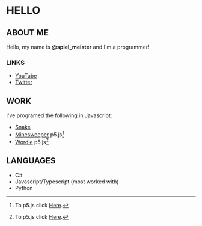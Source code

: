 # HELLO

## ABOUT ME

Hello, my name is **@spiel_meister** and I'm a programmer!

### LINKS

-   [YouTube](https://www.youtube.com/channel/UCXCtUJK50_OYMdcY6vM1-CQ)
-   [Twitter](https://twitter.com/SovicZan)

## WORK

I've programed the following in Javascript:

-   [Snake](https://hardcore-leavitt-c4df23.netlify.app)
-   [Minesweeper](https://melodious-daffodil-d028f7.netlify.app) p5.js[^1]
-   [Wordle](https://zingy-madeleine-a33558.netlify.app/) p5.js[^1]

## LANGUAGES

-   C#
-   Javascript/Typescript (most worked with)
-   Python




[^1]: To p5.js click [Here](https://p5js.org/).
